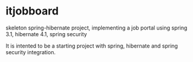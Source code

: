 # itjobboard
skeleton spring-hibernate project, implementing a job portal using spring 3.1, hibernate 4.1, spring security

It is intented to be a starting project with spring, hibernate and spring security integration.
